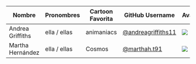 
| Nombre | Pronombres | Cartoon Favorita | GitHub Username| Avatar |
|---|---|---|---|---|
| Andrea Griffiths | ella / ellas  | animaniacs | [@andreagriffiths11](https://github.com/andreagriffiths11)| ![](https://avatars.githubusercontent.com/andreagriffiths11?s=64) |
| Martha Hernández | ella / ellas  | Cosmos | [@marthah.t91](https://github.com/MarthaHT)| ![](https://avatars.githubusercontent.com/u/79715315?v=4) |
